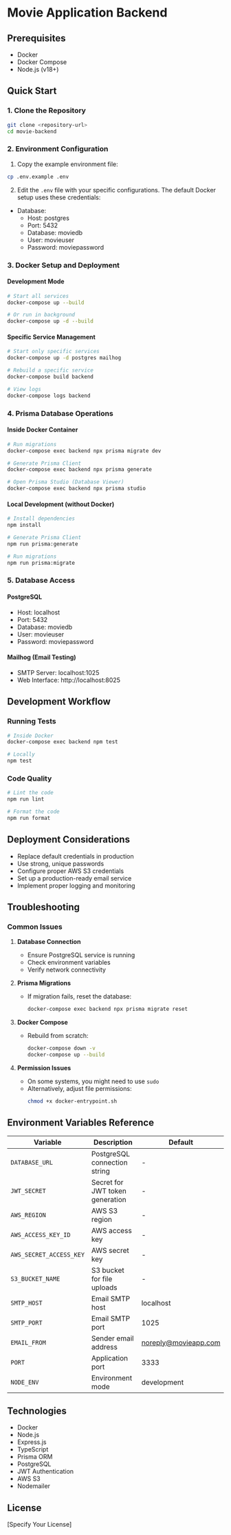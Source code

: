 # Movie Application Backend

## Prerequisites

- Docker
- Docker Compose
- Node.js (v18+)

## Quick Start

### 1. Clone the Repository

```bash
git clone <repository-url>
cd movie-backend
```

### 2. Environment Configuration

1. Copy the example environment file:

```bash
cp .env.example .env
```

2. Edit the `.env` file with your specific configurations. The default Docker setup uses these credentials:

- Database:
  - Host: postgres
  - Port: 5432
  - Database: moviedb
  - User: movieuser
  - Password: moviepassword

### 3. Docker Setup and Deployment

#### Development Mode

```bash
# Start all services
docker-compose up --build

# Or run in background
docker-compose up -d --build
```

#### Specific Service Management

```bash
# Start only specific services
docker-compose up -d postgres mailhog

# Rebuild a specific service
docker-compose build backend

# View logs
docker-compose logs backend
```

### 4. Prisma Database Operations

#### Inside Docker Container

```bash
# Run migrations
docker-compose exec backend npx prisma migrate dev

# Generate Prisma Client
docker-compose exec backend npx prisma generate

# Open Prisma Studio (Database Viewer)
docker-compose exec backend npx prisma studio
```

#### Local Development (without Docker)

```bash
# Install dependencies
npm install

# Generate Prisma Client
npm run prisma:generate

# Run migrations
npm run prisma:migrate
```

### 5. Database Access

#### PostgreSQL

- Host: localhost
- Port: 5432
- Database: moviedb
- User: movieuser
- Password: moviepassword

#### Mailhog (Email Testing)

- SMTP Server: localhost:1025
- Web Interface: http://localhost:8025

## Development Workflow

### Running Tests

```bash
# Inside Docker
docker-compose exec backend npm test

# Locally
npm test
```

### Code Quality

```bash
# Lint the code
npm run lint

# Format the code
npm run format
```

## Deployment Considerations

- Replace default credentials in production
- Use strong, unique passwords
- Configure proper AWS S3 credentials
- Set up a production-ready email service
- Implement proper logging and monitoring

## Troubleshooting

### Common Issues

1. **Database Connection**

   - Ensure PostgreSQL service is running
   - Check environment variables
   - Verify network connectivity

2. **Prisma Migrations**

   - If migration fails, reset the database:
     ```bash
     docker-compose exec backend npx prisma migrate reset
     ```

3. **Docker Compose**

   - Rebuild from scratch:
     ```bash
     docker-compose down -v
     docker-compose up --build
     ```

4. **Permission Issues**
   - On some systems, you might need to use `sudo`
   - Alternatively, adjust file permissions:
     ```bash
     chmod +x docker-entrypoint.sh
     ```

## Environment Variables Reference

| Variable                | Description                     | Default              |
| ----------------------- | ------------------------------- | -------------------- |
| `DATABASE_URL`          | PostgreSQL connection string    | -                    |
| `JWT_SECRET`            | Secret for JWT token generation | -                    |
| `AWS_REGION`            | AWS S3 region                   | -                    |
| `AWS_ACCESS_KEY_ID`     | AWS access key                  | -                    |
| `AWS_SECRET_ACCESS_KEY` | AWS secret key                  | -                    |
| `S3_BUCKET_NAME`        | S3 bucket for file uploads      | -                    |
| `SMTP_HOST`             | Email SMTP host                 | localhost            |
| `SMTP_PORT`             | Email SMTP port                 | 1025                 |
| `EMAIL_FROM`            | Sender email address            | noreply@movieapp.com |
| `PORT`                  | Application port                | 3333                 |
| `NODE_ENV`              | Environment mode                | development          |

## Technologies

- Docker
- Node.js
- Express.js
- TypeScript
- Prisma ORM
- PostgreSQL
- JWT Authentication
- AWS S3
- Nodemailer

## License

[Specify Your License]
